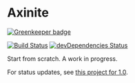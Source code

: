 # Axinite

[![Greenkeeper badge](https://badges.greenkeeper.io/axnt/axinite.svg)](https://greenkeeper.io/)

[![Build Status](https://travis-ci.org/axnt/axinite.svg?branch=master)](https://travis-ci.org/axnt/axinite)
[![devDependencies Status](https://david-dm.org/axnt/axinite/dev-status.svg)](https://david-dm.org/axnt/axinite?type=dev)

Start from scratch. A work in progress.

For status updates, see [this project for 1.0](https://github.com/axnt/axinite/projects/2).
